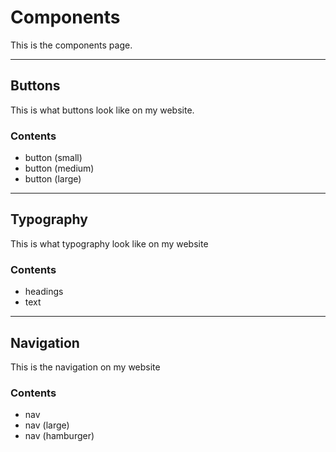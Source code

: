 # Components
This is the components page.

---

## Buttons
This is what buttons look like on my website.

### Contents
* button (small)
* button (medium)
* button (large)

---

## Typography
This is what typography look like on my website

### Contents
* headings
* text

---

## Navigation
This is the navigation on my website

### Contents
* nav
* nav (large)
* nav (hamburger)